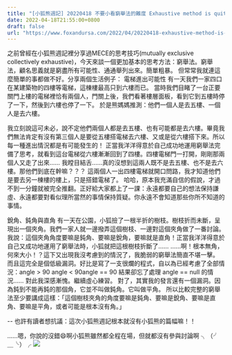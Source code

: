 ```yaml
---
title: "[小狐熊週記] 20220418 不要小看窮舉法的難度 Exhaustive method is quite difficult"
date: 2022-04-18T21:55:00+0800
draft: false
url: "https://www.foxandursa.com/2022/04/20220418-exhaustive-method-is-quite.html"
---
```


之前曾經在小狐熊週記裡分享過MECE的思考技巧(mutually exclusive collectively exhaustive)，今天來談一個更加基本的思考方法：窮舉法。窮舉法，顧名思義就是窮盡所有可能性、通通舉列出來。簡單粗暴。
但常常我就連這麼簡單的事都做不好。分享兩個生活例子：
電梯進出可能性
有一天我們一家四口在某建築物的四樓等電梯，這棟樓最高只到六樓而已。
當時我們目睹了一台正要關門上樓的電梯裡恰有兩個人，門關上後，我們看著樓層面板，看到它到五樓時停了一下，然後到六樓也停了一下。
於是熊媽媽推測：他們一個人是去五樓、一個人是去六樓。

我立刻說這可未必，說不定他們兩個人都是去五樓、也有可能都是去六樓。畢竟我們無法肯定有沒有第三個人是要從五樓搭電梯去六樓、又或是從六樓搭下來。所以每一種進出情況都是有可能發生的！
正當我洋洋得意於自己成功地運用窮舉法完備了思考，就看到這台電梯從六樓漸漸回到了四樓。四樓電梯門一打開，剛剛那兩個人又走了出來……
我瞠目結舌……真的沒想到這兩人既不是去五樓、也不是去六樓。那他們到底在幹嘛？？？
這兩個人一出四樓電梯就開口問路，我才知道他們是要去另一棟樓的樓上，只是搭錯電梯了。
哈哈，原本我充滿自信的假說，才過不到一分鐘就被完全推翻。正好給大家都上了一課：永遠都要自己的想法保持謙虛、永遠都要對看似理所當然的事情保持質疑。你永遠不會知道那些你所不知道的事情。

銳角、鈍角與直角
有一天在公園，小狐撿了一根半折的樹枝。樹枝折而未斷，呈現出一個夾角。我們一家人就一邊撥弄這個樹枝、一邊對這個夾角做了一番討論。我說：這個夾角角度要嘛是鈍角、要嘛是銳角，要嘛就是直角！正當我洋洋得意於自己又成功地運用了窮舉法時，小狐就把這根樹枝折斷了……
……啊！根本無角，何來大小！？這下又出現我沒考慮到的情況了，我脆弱的窮舉法簡直不堪一擊。
而且這完全是個低級漏洞。好比是寫了一支很爛的程式，自以為已經考慮了全部情況：angle > 90 angle < 90angle == 90
結果卻忘了處理 angle == null 的情況……
對此我深感漸愧。繼續虛心練習。
對了，其實我的發言還有一個漏洞。因為鈍到不能再鈍的那個角，它並不叫做鈍角。它叫做平角。
所以比較完整的窮舉法至少要講成這樣：「這個樹枝夾角的角度要嘛是鈍角、要嘛是銳角、要嘛是直角、要嘛是平角，或者可能是根本沒有角。」

--
也許有讀者想抗議：這次小狐熊週記根本就沒有小狐熊的篇幅嘛！！

……嗯，你說的沒錯😄啊小狐熊雖然都全程在場，但就都沒有參與討論啊 ╮（╯＿╰）╭
![]($https://blogger.googleusercontent.com/img/a/AVvXsEi4uLz5VaYMax63wVYgglMhC5X1cGm3moaNATfeZo9C-TGHyDkijhCuI0N6iyApfQ1DIvYsGDU82y9DkDyC9BeaRrgHXsOFLZjSJ7c2vbHaXBQbhaqDyKC9KpEknOUYv_yAJN1gp2wS78C6xK8pzXn-Afgbr78nExPtJNIr1HdKeDXR7_pl3VP8z655=w400-h300)


